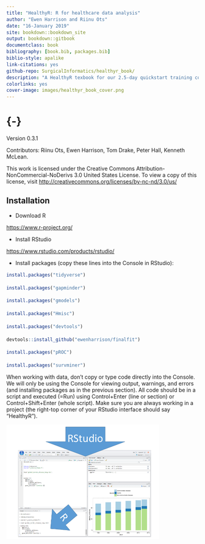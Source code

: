 ```yaml
--- 
title: "HealthyR: R for healthcare data analysis"
author: "Ewen Harrison and Riinu Ots"
date: "16-January 2019"
site: bookdown::bookdown_site
output: bookdown::gitbook
documentclass: book
bibliography: [book.bib, packages.bib]
biblio-style: apalike
link-citations: yes
github-repo: SurgicalInformatics/healthyr_book/
description: "A HealthyR texbook for our 2.5-day quickstart training course."
colorlinks: yes
cover-image: images/healthyr_book_cover.png
---
```


# {-}

Version 0.3.1

Contributors: Riinu Ots, Ewen Harrison, Tom Drake, Peter Hall, Kenneth McLean.

This work is licensed under the Creative Commons Attribution-NonCommercial-NoDerivs 3.0 United States License. To view a copy of this license, visit http://creativecommons.org/licenses/by-nc-nd/3.0/us/



## Installation

<div class="healthyr">
<ul>
<li>Download R</li>
</ul>
</div>

https://www.r-project.org/

<div class="healthyr">
<ul>
<li>Install RStudio</li>
</ul>
</div>

https://www.rstudio.com/products/rstudio/

<div class="healthyr">
<ul>
<li>Install packages (copy these lines into the Console in RStudio):</li>
</ul>
</div>


```r
install.packages("tidyverse")

install.packages("gapminder")

install.packages("gmodels")

install.packages("Hmisc")

install.packages("devtools")

devtools::install_github("ewenharrison/finalfit")

install.packages("pROC")

install.packages("survminer")
```

<div class="warning">
<p>When working with data, don’t copy or type code directly into the Console. We will only be using the Console for viewing output, warnings, and errors (and installing packages as in the previous section). All code should be in a script and executed (=Run) using Control+Enter (line or section) or Control+Shift+Enter (whole script). Make sure you are always working in a project (the right-top corner of your RStudio interface should say “HealthyR”).</p>
</div>

<img src="images/rstudio_vs_r.png" width="400px" />


